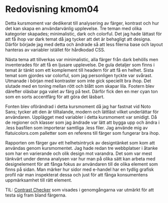 ---
---
Redovisning kmom04
=========================

Detta kursmoment var dedikerat till analysering av färger, kontrast och hur det kan skapa en användarvänlig upplevelse. Tre teman med olika kategorier skapades; minimalistic, dark och colorful. Det jag hade lättast för att få ihop var dark temat då jag tycker att det är behagligt att designa. Därför började jag med detta och ändrade så att less filerna base och layout hanteras av variabler istället för hårdkodad CSS.

Nästa tema att tillverkas var minimalistic, alla färger från dark behölls men inventerades för att få en ljusare upplevelse. De gula detaljer som finns i temat är tänkt som ett komplement till headern för att få en helhet.
Sista temat som gjordes var colorful, som jag personligen tyckte var svårast. Utmanade i början med kontraster som inte gick speciellt bra ihop. Det slutade med en toning mellan rött och blått som skapar lila. Footern blev därefter oläsbar pga valet av färg på text. Därför fick den en mer cyan ton som en sorts accentfärg för att göra det läsbart.

Fonten blev oförändrad i detta kursmoment då jag har fastnat vid Noto Sans; tycker att den är tilltalande, modern och lättläst vilket underlättar för användaren. Upplägget med variabler i detta kursmoment var smidigt. Då de regioner och klasser som jag ändrade var lätt att bygga upp och ändra i .less basfilen som importerar samtliga .less filer. Jag använde mig av flatuicolors.com palletter som en referens till färger som fungerar bra ihop.

Rapporten om färger gav ett helhetsintryck av designtänket som kom att användas genom kursmomentet. Jag hade redan tre webbplatser i åtanke som har en varierande och olik design mot varandra.
Det som var mest tänkvärt under denna analysen var hur man på olika sätt kan arbeta med designelement för att fånga fokus av användaren till de olika element som finns på sidan. Man märker hur sidor med e-handel har en tydlig grafisk profil när man inspekterat dessa och just för att fånga konsumentens uppmärksamhet till rätt element.

TIL: [Contrast Checker](https://webaim.org/resources/contrastchecker/) som visades i genomgångarna var utmärkt för att testa sig fram bland färgerna.
